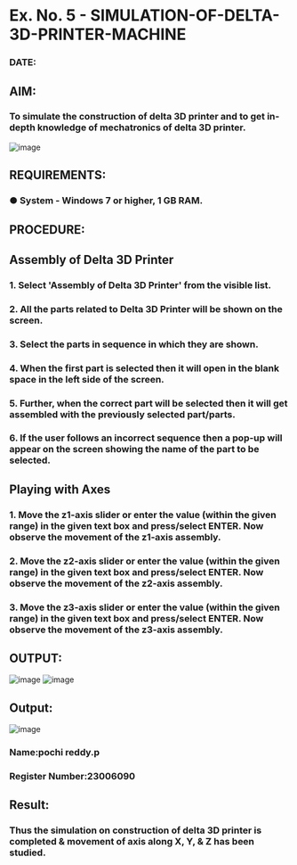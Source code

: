 # Ex. No. 5 - SIMULATION-OF-DELTA-3D-PRINTER-MACHINE

### DATE: 
## AIM:
### To simulate the construction of delta 3D printer and to get in-depth knowledge of mechatronics of delta 3D printer.

![image](https://github.com/Sellakumar1987/Ex.-No.-5---SIMULATION-OF-DELTA-3D-PRINTER-MACHINE/assets/113594316/c784471e-098f-456d-9c1b-e9f0ce56cc9b)

## REQUIREMENTS:
### ●	System - Windows 7 or higher, 1 GB RAM.

## PROCEDURE:

## Assembly of Delta 3D Printer
### 1.	Select 'Assembly of Delta 3D Printer' from the visible list.
### 2.	All the parts related to Delta 3D Printer will be shown on the screen.
### 3.	Select the parts in sequence in which they are shown.
### 4.	When the first part is selected then it will open in the blank space in the left side of the screen.
### 5.	Further, when the correct part will be selected then it will get assembled with the previously selected part/parts.
### 6.	If the user follows an incorrect sequence then a pop-up will appear on the screen showing the name of the part to be selected.

## Playing with Axes
### 1.	Move the z1-axis slider or enter the value (within the given range) in the given text box and press/select ENTER. Now observe the movement of the z1-axis assembly.
### 2.	Move the z2-axis slider or enter the value (within the given range) in the given text box and press/select ENTER. Now observe the movement of the z2-axis assembly.
### 3.	Move the z3-axis slider or enter the value (within the given range) in the given text box and press/select ENTER. Now observe the movement of the z3-axis assembly.

## OUTPUT:
![image](https://github.com/pochireddyp/Ex.-No.-5---SIMULATION-OF-DELTA-3D-PRINTER-MACHINE/assets/150232043/f127df42-b98a-4711-8ce9-b487282f5bc9)
![image](https://github.com/pochireddyp/Ex.-No.-5---SIMULATION-OF-DELTA-3D-PRINTER-MACHINE/assets/150232043/f4c471d8-3c84-4d0b-a53d-7397f735afa3)


## Output:
![image](https://github.com/pochireddyp/Ex.-No.-5---SIMULATION-OF-DELTA-3D-PRINTER-MACHINE/assets/150232043/ae5d9199-3f10-4b27-bf3d-be7ec6f406dd)


### Name:pochi reddy.p
### Register Number:23006090

## Result: 
### Thus the simulation on construction of delta 3D printer is completed & movement of axis along X, Y, & Z has been studied.
